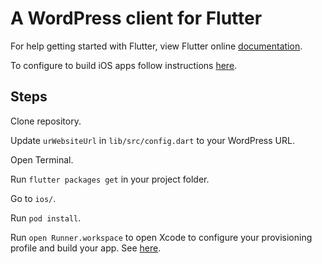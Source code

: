 # A WordPress client for Flutter 

For help getting started with Flutter, view Flutter online [documentation](https://flutter.io/).

To configure to build iOS apps follow instructions [here](https://docs.flutter.dev/deployment/ios).

## Steps

Clone repository.

Update `urWebsiteUrl` in `lib/src/config.dart` to your WordPress URL.

Open Terminal.

Run `flutter packages get` in your project folder.

Go to `ios/`.

Run `pod install`.

Run `open Runner.workspace` to open Xcode to configure your provisioning profile and build your app. See [here](https://docs.flutter.dev/deployment/ios).